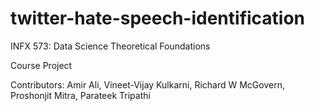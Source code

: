 # twitter-hate-speech-identification
INFX 573: Data Science Theoretical Foundations 

Course Project 

Contributors: Amir Ali, Vineet-Vijay Kulkarni, Richard W McGovern, Proshonjit Mitra, Parateek Tripathi 
